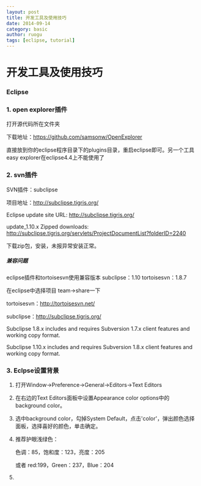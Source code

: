 ```yaml
---
layout: post
title: 开发工具及使用技巧
date: 2014-09-14
category: basic
author: ruogu
tags: [eclipse, tutorial]
---
```


# 开发工具及使用技巧



### Eclipse

### 1. open explorer插件
打开源代码所在文件夹

下载地址：https://github.com/samsonw/OpenExplorer
	
直接放到你的eclipse程序目录下的plugins目录，重启eclipse即可。另一个工具easy explorer在eclipse4.4上不能使用了
	
### 2. svn插件

SVN插件：subclipse

项目地址：http://subclipse.tigris.org/

Eclipse update site URL: http://subclipse.tigris.org/

update_1.10.x
      Zipped downloads: http://subclipse.tigris.org/servlets/ProjectDocumentList?folderID=2240
      
下载zip包，安装，未报异常安装正常。

##### 兼容问题
eclipse插件和tortoisesvn使用兼容版本
subclipse：1.10
tortoisesvn：1.8.7
	
在eclipse中选择项目 team->share一下
	
tortoisesvn：http://tortoisesvn.net/
	
subclipse：http://subclipse.tigris.org/
	
Subclipse 1.8.x includes and requires Subversion 1.7.x client features and working copy format.
	
Subclipse 1.10.x includes and requires Subversion 1.8.x client features and working copy format.

### 3. Eclpse设置背景
1. 打开Window->Preference->General->Editors->Text Editors
2. 在右边的Text Editors面板中设置Appearance color options中的background color。

3. 选中background color，勾掉System Default，点击'color'，弹出颜色选择面板，选择喜好的颜色，单击确定。
4. 推荐护眼浅绿色：
	
	色调：85，饱和度：123，亮度：205
	
	或者 red:199，Green：237，Blue：204


4.







